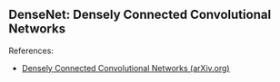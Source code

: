 ## DenseNet: Densely Connected Convolutional Networks

References:
 * [Densely Connected Convolutional Networks (arXiv.org)](https://arxiv.org/abs/1608.06993)
